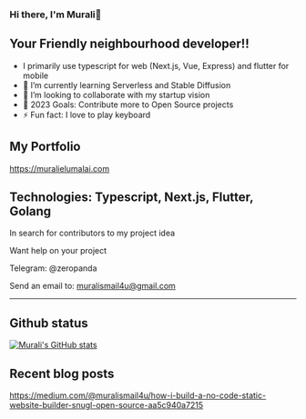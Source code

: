 ### Hi there, I'm Murali👋

## Your Friendly neighbourhood developer!!
- I primarily use typescript for web (Next.js, Vue, Express) and flutter for mobile
- 🌱 I’m currently learning Serverless and Stable Diffusion
- 👯 I’m looking to collaborate with my startup vision
- 🥅 2023 Goals: Contribute more to Open Source projects
- ⚡ Fun fact: I love to play keyboard

## My Portfolio

https://muralielumalai.com

[twitter]: https://twitter.com/muralielumalai1
[instagram]: https://instagram.com/i.m_murali
[linkedin]: https://linkedin.com/in/murali-elumalai-720b71bb

## Technologies: Typescript, Next.js, Flutter, Golang

In search for contributors to my project idea

Want help on your project 

Telegram: @zeropanda

Send an email to: muralismail4u@gmail.com

---

## Github status
[![Murali's GitHub stats](https://github-readme-stats.vercel.app/api?username=iammurali&show_icons=true&theme=radical)](https://github.com/anuraghazra/github-readme-stats)


## Recent blog posts
https://medium.com/@muralismail4u/how-i-build-a-no-code-static-website-builder-snugl-open-source-aa5c940a7215

